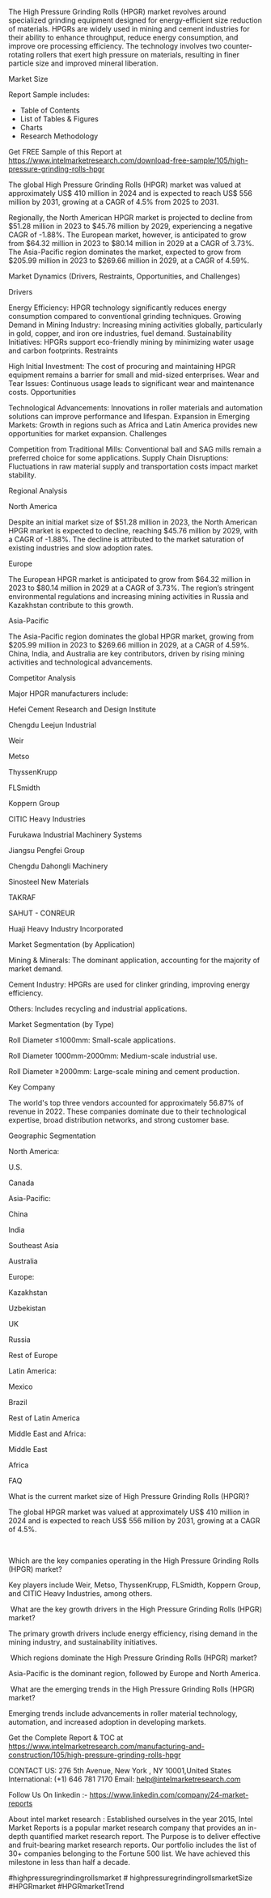 The High Pressure Grinding Rolls (HPGR) market revolves around specialized grinding equipment designed for energy-efficient size reduction of materials. HPGRs are widely used in mining and cement industries for their ability to enhance throughput, reduce energy consumption, and improve ore processing efficiency. The technology involves two counter-rotating rollers that exert high pressure on materials, resulting in finer particle size and improved mineral liberation.

Market Size



Report Sample includes:
- Table of Contents
- List of Tables & Figures
- Charts
- Research Methodology

Get FREE Sample of this Report at https://www.intelmarketresearch.com/download-free-sample/105/high-pressure-grinding-rolls-hpgr


The global High Pressure Grinding Rolls (HPGR) market was valued at approximately US$ 410 million in 2024 and is expected to reach US$ 556 million by 2031, growing at a CAGR of 4.5% from 2025 to 2031.



Regionally, the North American HPGR market is projected to decline from $51.28 million in 2023 to $45.76 million by 2029, experiencing a negative CAGR of -1.88%. The European market, however, is anticipated to grow from $64.32 million in 2023 to $80.14 million in 2029 at a CAGR of 3.73%. The Asia-Pacific region dominates the market, expected to grow from $205.99 million in 2023 to $269.66 million in 2029, at a CAGR of 4.59%.

Market Dynamics (Drivers, Restraints, Opportunities, and Challenges)



Drivers

Energy Efficiency: HPGR technology significantly reduces energy consumption compared to conventional grinding techniques.
Growing Demand in Mining Industry: Increasing mining activities globally, particularly in gold, copper, and iron ore industries, fuel demand.
Sustainability Initiatives: HPGRs support eco-friendly mining by minimizing water usage and carbon footprints.
Restraints

High Initial Investment: The cost of procuring and maintaining HPGR equipment remains a barrier for small and mid-sized enterprises.
Wear and Tear Issues: Continuous usage leads to significant wear and maintenance costs.
Opportunities

Technological Advancements: Innovations in roller materials and automation solutions can improve performance and lifespan.
Expansion in Emerging Markets: Growth in regions such as Africa and Latin America provides new opportunities for market expansion.
Challenges

Competition from Traditional Mills: Conventional ball and SAG mills remain a preferred choice for some applications.
Supply Chain Disruptions: Fluctuations in raw material supply and transportation costs impact market stability.


Regional Analysis

North America

Despite an initial market size of $51.28 million in 2023, the North American HPGR market is expected to decline, reaching $45.76 million by 2029, with a CAGR of -1.88%. The decline is attributed to the market saturation of existing industries and slow adoption rates.

Europe

The European HPGR market is anticipated to grow from $64.32 million in 2023 to $80.14 million in 2029 at a CAGR of 3.73%. The region’s stringent environmental regulations and increasing mining activities in Russia and Kazakhstan contribute to this growth.

Asia-Pacific

The Asia-Pacific region dominates the global HPGR market, growing from $205.99 million in 2023 to $269.66 million in 2029, at a CAGR of 4.59%. China, India, and Australia are key contributors, driven by rising mining activities and technological advancements.

Competitor Analysis

Major HPGR manufacturers include:

Hefei Cement Research and Design Institute

Chengdu Leejun Industrial

Weir

Metso

ThyssenKrupp

FLSmidth

Koppern Group

CITIC Heavy Industries

Furukawa Industrial Machinery Systems

Jiangsu Pengfei Group

Chengdu Dahongli Machinery

Sinosteel New Materials

TAKRAF

SAHUT - CONREUR

Huaji Heavy Industry Incorporated




Market Segmentation (by Application)

Mining & Minerals: The dominant application, accounting for the majority of market demand.

Cement Industry: HPGRs are used for clinker grinding, improving energy efficiency.

Others: Includes recycling and industrial applications.



Market Segmentation (by Type)

Roll Diameter ≤1000mm: Small-scale applications.

Roll Diameter 1000mm-2000mm: Medium-scale industrial use.

Roll Diameter ≥2000mm: Large-scale mining and cement production.



Key Company

The world's top three vendors accounted for approximately 56.87% of revenue in 2022. These companies dominate due to their technological expertise, broad distribution networks, and strong customer base.



Geographic Segmentation

North America:

U.S.

Canada

Asia-Pacific:

China

India

Southeast Asia

Australia

Europe:

Kazakhstan

Uzbekistan

UK

Russia

Rest of Europe

Latin America:

Mexico

Brazil

Rest of Latin America

Middle East and Africa:

Middle East

Africa



FAQ 

What is the current market size of High Pressure Grinding Rolls (HPGR)?

The global HPGR market was valued at approximately US$ 410 million in 2024 and is expected to reach US$ 556 million by 2031, growing at a CAGR of 4.5%.

 

Which are the key companies operating in the High Pressure Grinding Rolls (HPGR) market?

Key players include Weir, Metso, ThyssenKrupp, FLSmidth, Koppern Group, and CITIC Heavy Industries, among others.



 What are the key growth drivers in the High Pressure Grinding Rolls (HPGR) market?

The primary growth drivers include energy efficiency, rising demand in the mining industry, and sustainability initiatives.



 Which regions dominate the High Pressure Grinding Rolls (HPGR) market?

Asia-Pacific is the dominant region, followed by Europe and North America.



 What are the emerging trends in the High Pressure Grinding Rolls (HPGR) market?

Emerging trends include advancements in roller material technology, automation, and increased adoption in developing markets.



Get the Complete Report & TOC at https://www.intelmarketresearch.com/manufacturing-and-construction/105/high-pressure-grinding-rolls-hpgr

CONTACT US:
276 5th Avenue, New York , NY 10001,United States
International: (+1) 646 781 7170
Email: help@intelmarketresearch.com

Follow Us On linkedin :- https://www.linkedin.com/company/24-market-reports

About intel market research :
Established ourselves in the year 2015, Intel Market Reports is a popular market research company that provides an in-depth quantified market research report. The Purpose is to deliver effective and fruit-bearing market research reports. Our portfolio includes the list of 30+ companies belonging to the Fortune 500 list. We have achieved this milestone in less than half a decade.

#highpressuregrindingrollsmarket # highpressuregrindingrollsmarketSize #HPGRmarket
#HPGRmarketTrend

